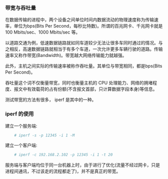 
### 带宽与吞吐量

在数据传输的进程中，两个设备之间单位时间内数据流动的物理速度称为传输速率，单位为bps(Bits Per Second，每秒比特数)。所谓的百兆网卡、千兆网卡就是 100 Mbits/sec、1000 Mbits/sec 等。

以道路交通为例，低速数据链路就如同车道较少无法让很多车同时通过的情况。与之相反，高速数据链路就相当于有多个车道，一次允许更多车辆行驶的道路。传输速率又称作带宽(Bandwidth)。带宽越大网络传输能力就越强。

此外，主机之间实际的传输速率被称作吞吐量。其单位与带宽相同，都是bps(Bits Per Second)。

吞吐量这个词不仅衡量带宽，同时也衡量主机的 CPU 处理能力、网络的拥堵程度、报文中有效载荷的占有份额(不含报文首部，只计算数据字段本身)等信息。

测试带宽的方法有很多， iperf 是其中的一种。


### iperf 的使用

建立一个服务端:
```sh
    # iperf -s -p 12345 -i 1 -M
```

建立一个客户端:
```sh
    # iperf -c 192.168.2.102 -p 12345 -i 1 -t 20
```

服务端与客户端均位于同一台机器上时，由于进行了优化(流量不经过网卡，只是进程间通讯，不过该走的流程都走了)，并不是真正的带宽。

